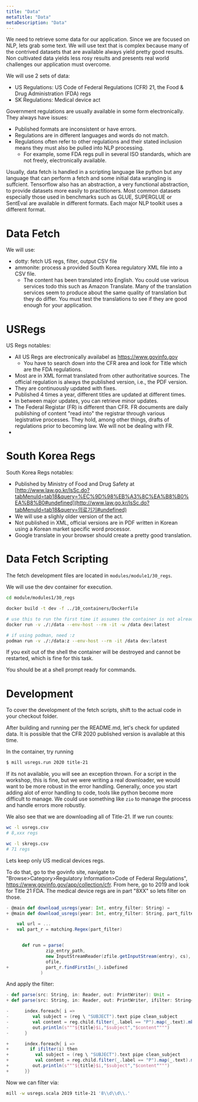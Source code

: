 ```yaml
---
title: "Data"
metaTitle: "Data"
metaDescription: "Data"
---
```


We need to retrieve some data for our application. Since we are focused on NLP, lets grab some text. We will use text that is complex because many of the contrived datasets that are available always yield pretty good results. Non cultivated data yields less rosy results and presents real world challenges our application must overcome.

We will use 2 sets of data:

* US Regulations: US Code of Federal Regulations (CFR) 21, the Food & Drug Administration (FDA) regs
* SK Regulations: Medical device act

Government regulations are usually available in some form electronically. They always have issues:

* Published formats are inconsistent or have errors.
* Regulations are in different languages and words do not match.
* Regulations often refer to other regulations and their stated inclusion means they must also be pulled into NLP processing.
  * For example, some FDA regs pull in several ISO standards, which are not freely, electronically available.

Usually, data fetch is handled in a scripting language like python but any language that can perform a fetch and some initial data wrangling is suffcient. Tensorflow also has an abstraction, a very functional abstraction, to provide datasets more easily to practitioners. Most common datasets especially those used in benchmarks such as GLUE, SUPERGLUE or SentEval are available in different formats. Each major NLP toolkit uses a different format.



# Data Fetch

We will use:

* dotty: fetch US regs, filter, output CSV file
* ammonite: process a provided South Korea regulatory XML file into a CSV file.
  * The content has been translated into English. You could use various services todo this such as Amazon Translate.  Many of the translation services seem to produce about the same quality of translation but they do differ. You must test the translations to see if they are good enough for your application.



# USRegs



US Regs notables:

* All US Regs are electronically availabel as https://www.govinfo.gov
  * You have to search down into the CFR area and look for Title which are the FDA regulations.
* Most are in XML format translated from other authoritative sources. The official regulation is always the published version, i.e., the PDF version.
* They are continuously updated with fixes.
* Published 4 times a year, different titles are updated at different times.
* In between major updates, you can retrieve minor updates.
* The Federal Registar (FR) is different than CFR. FR documents are daily publishing of content "read into" the registrar through various legistrative processes. They hold, among other things, drafts of regulations prior to becoming law. We will not be dealing with FR.
* 

# South Korea Regs



South Korea Regs notables:

* Published by Ministry of Food and Drug Safety at [http://www.law.go.kr/lsSc.do?tabMenuId=tab18&query=%EC%9D%98%EB%A3%8C%EA%B8%B0%EA%B8%B0#undefined](http://www.law.go.kr/lsSc.do?tabMenuId=tab18&query=의료기기#undefined)
* We will use a slighly older version of the act.
* Not published in XML, official versions are in PDF written in Korean using a Korean market specific word processor.
* Google translate in your browser should create a pretty good translation.



# Data Fetch Scripting

The fetch development files are located in `modules/module1/30_regs`.

We will use the dev container for execution.

```sh
cd module/modules1/30_regs

docker build -t dev -f ../10_containers/Dockerfile

# use this to run the first time it assumes the container is not already running
docker run -v ./:/data --env-host --rm -it -w /data dev:latest

# if using podman, need :z
podman run -v ./:/data:z --env-host --rm -it /data dev:latest
```

If you exit out of the shell the container will be destroyed and cannot be restarted, which is fine for this task.

You should be at a shell prompt ready for commands.

# Development

To cover the development of the fetch scripts, shift to the actual code in your checkout folder.

After building and running per the README.md, let's check for updated data. It is possible that the CFR 2020 published version is available at this time. 

In the container, try running

```sh
$ mill usregs.run 2020 title-21
```

If its not available, you will see an exception thrown. For a script in the workshop, this is fine, but we were writing a real downloader, we would want to be more robust in the error handling. Generally, once you start adding alot of error handling to code, tools like python become more difficult to manage. We could use something like `zio` to manage the process and handle errors more robustly.

We also see that we are downloading all of Title-21. If we run counts:

```sh
wc -l usregs.csv
# 8,xxx regs

wc -l skregs.csv
# 71 regs
```

Lets keep only US medical devices regs. 

To do that, go to the govinfo site, navigate to "Browse>Category>Regulatory Information>Code of Federal Regulations", https://www.govinfo.gov/app/collection/cfr. From here, go to 2019 and look for Title 21 FDA. The medical device regs are in part "8XX" so lets filter on those.

```scala
- @main def download_usregs(year: Int, entry_filter: String) =
+ @main def download_usregs(year: Int, entry_filter: String, part_filter: String) =

    val url = ...
+   val part_r = matching.Regex(part_filter)


      def run = parse(
               zip_entry_path,
               new InputStreamReader(zfile.getInputStream(entry), cs),
               ofile,
+              part_r.findFirstIn(_).isDefined
             )

```

And apply the filter:

```scala
- def parse(src: String, in: Reader, out: PrintWriter): Unit = 
+ def parse(src: String, in: Reader, out: PrintWriter, ifilter: String=>Boolean): Unit = 

-      index.foreach{ i =>
-         val subject = (reg \ "SUBJECT").text pipe clean_subject
-      	  val content = reg.child.filter(_.label == "P").map(_.text).mkString("\n") pipe clean
-      	  out.println(s"""${title}$i,"$subject","$content"""")
-      }

+      index.foreach{ i =>
+ 	     if ifilter(i) then
+      	   val subject = (reg \ "SUBJECT").text pipe clean_subject
+      	   val content = reg.child.filter(_.label == "P").map(_.text).mkString("\n") pipe clean
+      	  out.println(s"""${title}$i,"$subject","$content"""")
+      }}
```

Now we can filter via:

```sh
mill -w usregs.scala 2019 title-21 '8\\d\\d\\.'
```

